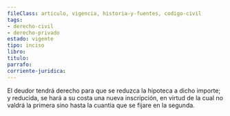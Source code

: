 ```yaml
---
fileClass: articulo, vigencia, historia-y-fuentes, codigo-civil
tags:
- derecho-civil
- derecho-privado
estado: vigente
tipo: inciso
libro:
titulo:
parrafo:
corriente-juridica:
---
```

El deudor tendrá derecho para que se reduzca la hipoteca a dicho importe; y reducida, se hará a su costa una nueva inscripción, en virtud de la cual no valdrá la primera sino hasta la cuantía que se fijare en la segunda.